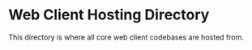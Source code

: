 # Web Client Hosting Directory
This directory is where all core web client codebases are hosted from.
